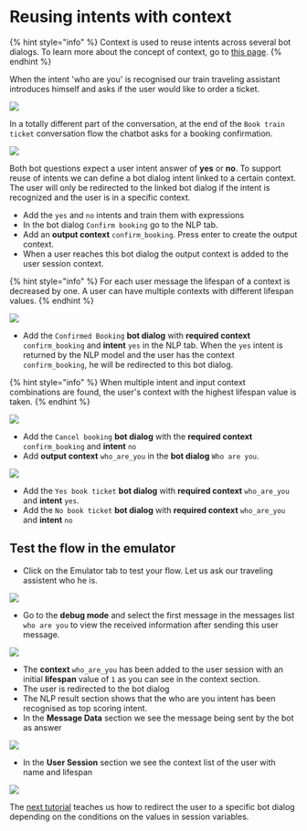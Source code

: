 # Reusing intents with context

{% hint style="info" %}
Context is used to reuse intents across several bot dialogs. To learn more about the concept of context, go to [this page](../understanding-users/using-context.md).
{% endhint %}

When the intent 'who are you' is recognised our train traveling assistant introduces himself and asks if the user would like to order a ticket.



![](../.gitbook/assets/image%20%2859%29.png)

In a totally different part of the conversation, at the end of the `Book train ticket` conversation flow the chatbot asks for a booking confirmation.

![](../.gitbook/assets/image%20%28260%29.png)

Both bot questions expect a user intent answer of **yes** or **no**. To support reuse of intents we can define a bot dialog intent linked to a certain context. The user will only be redirected to the linked bot dialog if the intent is recognized and the user is in a specific context.

* Add the `yes` and `no` intents and train them with expressions
* In the bot dialog `Confirm booking` go to the NLP tab.
* Add an **output context** `confirm_booking`. Press enter to create the output context.
* When a user reaches this bot dialog the output context is added to the user session context.

{% hint style="info" %}
For each user message the lifespan of a context is decreased by one. A user can have multiple contexts with different lifespan values.
{% endhint %}

![](../.gitbook/assets/screenshot-2019-04-03-at-11.00.27.png)

* Add the `Confirmed Booking` **bot dialog** with **required context** `confirm_booking` and **intent** `yes` in the NLP tab. When the `yes` intent is returned by the NLP model and the user has the context `confirm_booking`, he will be redirected to this bot dialog. 

{% hint style="info" %}
When multiple intent and input context combinations are found, the user's context with the highest lifespan value is taken.
{% endhint %}

![](../.gitbook/assets/image%20%28215%29.png)

* Add the `Cancel booking` **bot dialog** with the **required context** `confirm_booking` and **intent** `no`
* Add **output context** `who_are_you` in the **bot dialog** `Who are you`.

![](../.gitbook/assets/image%20%2892%29.png)

* Add the `Yes book ticket` **bot dialog** with **required context** `who_are_you` and **intent** `yes`.
* Add the `No book ticket` **bot dialog** with **required context** `who_are_you` and **intent** `no`

## Test the flow in the emulator

* Click on the Emulator tab to test your flow. Let us ask our traveling assistent who he is.

![](../.gitbook/assets/image%20%28113%29.png)

* Go to the **debug mode** and select the first message in the messages list `who are you` to view the received information after sending this user message.

![](../.gitbook/assets/image%20%28238%29.png)

* The **context** `who_are_you` has been added to the user session with an initial **lifespan** value of `1` as you can see in the context section.                                                         
* The user is redirected to the bot dialog 
* The NLP result section shows that the who are you intent has been recognised as top scoring intent.
* In the **Message Data** section we see the message being sent by the bot as answer

![](../.gitbook/assets/image%20%2863%29.png)

* In the **User Session** section we see the context list of the user with name and lifespan

![](../.gitbook/assets/image%20%2831%29.png)

The [next tutorial](tutorial-conditional-flow-navigation.md) teaches us how to redirect the user to a specific bot dialog depending on the conditions on the values in session variables.

